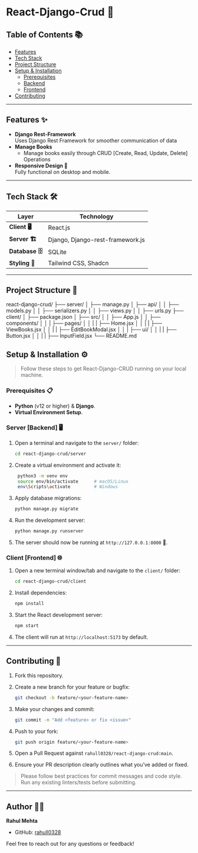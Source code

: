 # React-Django-Crud 🚀

## Table of Contents 📚

- [Features](#features-)  
- [Tech Stack](#tech-stack-️)  
- [Project Structure](#project-structure-)  
- [Setup & Installation](#setup--installation-️)  
  - [Prerequisites](#prerequisites-)  
  - [Backend](#backend-️)  
  - [Frontend](#frontend-)  
- [Contributing](#contributing-)    

---

## Features ✨

- **Django Rest-Framework**  
  Uses Django Rest Framework for smoother communication of data  
- **Manage Books**  
  - Manage books easily through CRUD [Create, Read, Update, Delete] Operations  
- **Responsive Design 📱**  
  Fully functional on desktop and mobile.    

---

## Tech Stack 🛠️

| Layer        | Technology                                                      |
| ------------ | ---------------------------------------------------------------- |
| **Client 🖥️**   | React.js            |
| **Server 🏗️**   | Django, Django-rest-framework.js                                              |
| **Database 🗄️** | SQLite                                           |
| **Styling 🎨**  | Tailwind CSS, Shadcn          |

---

## Project Structure 📂

react-django-crud/
├── server/
│ ├── manage.py
│ ├── api/
│ │ ├── models.py
│ │ ├── serializers.py
│ │ ├── views.py
│ │ ├── urls.py
├── client/
│ ├── package.json
│ ├── src/
│ │ ├── App.js
│ │ ├── components/
│ │ | ├── pages/
│ │ | | ├── Home.jsx
│ │ | | ├── ViewBooks.jsx
│ │ | | ├── EditBookModal.jsx
│ │ | ├── ui/
│ │ | | ├── Button.jsx
│ │ | | ├── InputField.jsx
└── README.md

## Setup & Installation ⚙️

> Follow these steps to get React-Django-CRUD running on your local machine.

### Prerequisites 📋

* **Python** (v12 or higher) & **Django**.
* **Virtual Environment Setup**.

### Server [Backend] 🖥️

1. Open a terminal and navigate to the `server/` folder:

   ```bash
   cd react-django-crud/server
   ```
2. Create a virtual environment and activate it:

   ```bash
    python3 -m venv env
    source env/bin/activate      # macOS/Linux
    env\Scripts\activate         # Windows
   ```
3. Apply database migrations:

   ```bash
   python manage.py migrate
   ```

4. Run the development server:

    ```bash
    python manage.py runserver
    ```

5. The server should now be running at `http://127.0.0.1:8000` 🚀.

### Client [Frontend] 🌐

1. Open a new terminal window/tab and navigate to the `client/` folder:

   ```bash
   cd react-django-crud/client
   ```
2. Install dependencies:

   ```bash
   npm install
   ```
3. Start the React development server:

   ```bash
   npm start
   ```
4. The client will run at `http://localhost:5173` by default.

---

## Contributing 🤝

1. Fork this repository.
2. Create a new branch for your feature or bugfix:

   ```bash
   git checkout -b feature/<your-feature-name>
   ```
3. Make your changes and commit:

   ```bash
   git commit -m "Add <feature> or fix <issue>"
   ```
4. Push to your fork:

   ```bash
   git push origin feature/<your-feature-name>
   ```
5. Open a Pull Request against `rahull0328/react-django-crud:main`.
6. Ensure your PR description clearly outlines what you’ve added or fixed.

> Please follow best practices for commit messages and code style. Run any existing linters/tests before submitting.

---

## Author 🙋‍♂️

**Rahul Mehta**

* GitHub: [rahull0328](https://github.com/rahull0328)

Feel free to reach out for any questions or feedback!